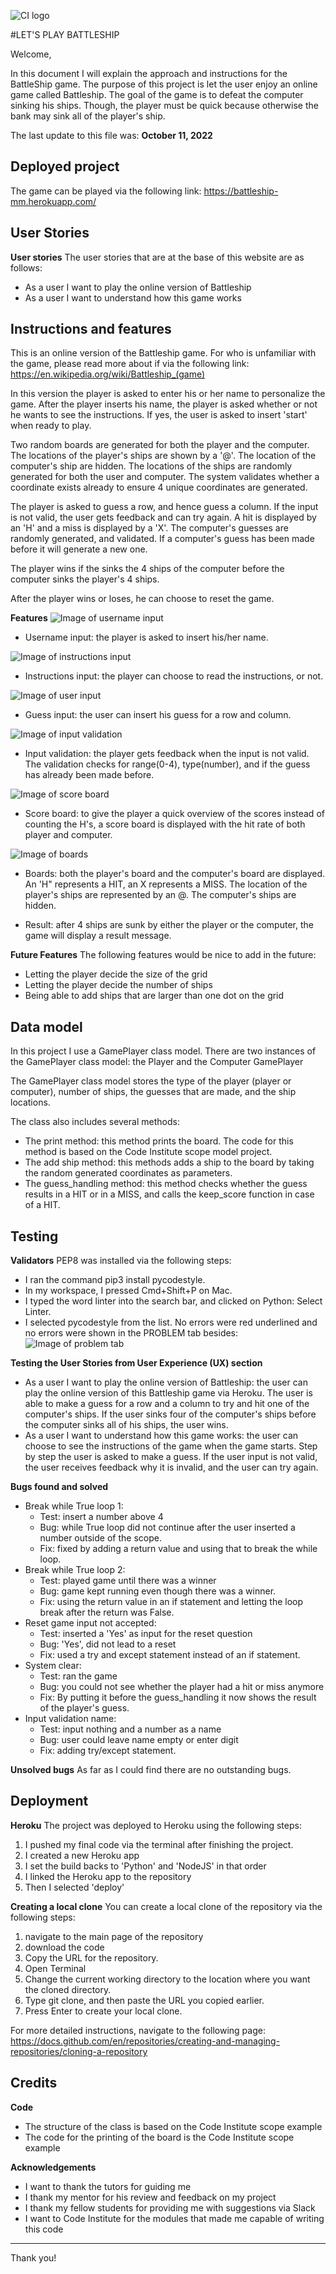 ![CI logo](https://codeinstitute.s3.amazonaws.com/fullstack/ci_logo_small.png)

#LET'S PLAY BATTLESHIP

Welcome,

In this document I will explain the approach and instructions for the BattleShip game. The purpose of this project is let the user enjoy an online game called Battleship. The goal of the game is to defeat the computer sinking his ships. Though, the player must be quick because otherwise the bank may sink all of the player's ship. 

The last update to this file was: **October 11, 2022**

## Deployed project
The game can be played via the following link: https://battleship-mm.herokuapp.com/

## User Stories
**User stories**
The user stories that are at the base of this website are as follows:

* As a user I want to play the online version of Battleship
* As a user I want to understand how this game works

## Instructions and features
This is an online version of the Battleship game. For who is unfamiliar with the game, please read more about if via the following link: https://en.wikipedia.org/wiki/Battleship_(game)

In this version the player is asked to enter his or her name to personalize the game.
After the player inserts his name, the player is asked whether or not he wants to see the instructions.
If yes, the user is asked to insert 'start' when ready to play.

Two random boards are generated for both the player and the computer. The locations of the player's ships are shown by a '@'.
The location of the computer's ship are hidden.
The locations of the ships are randomly generated for both the user and computer. The system validates whether a coordinate exists already to ensure 4 unique coordinates are generated.

The player is asked to guess a row, and hence guess a column. If the input is not valid, the user gets feedback and can try again.
A hit is displayed by an 'H' and a miss is displayed by a 'X'.
The computer's guesses are randomly generated, and validated. If a computer's guess has been made before it will generate a new one.

The player wins if the sinks the 4 ships of the computer before the computer sinks the player's 4 ships. 

After the player wins or loses, he can choose to reset the game.

**Features**
![Image of username input](./assets/images/username_input.png)
* Username input: the player is asked to insert his/her name.

![Image of instructions input](./assets/images/instructions_input.png)
* Instructions input: the player can choose to read the instructions, or not.

![Image of user input](./assets/images/userinput.png)
* Guess input: the user can insert his guess for a row and column.

![Image of input validation](./assets/images/userfeedback.png)
* Input validation: the player gets feedback when the input is not valid. The validation checks for range(0-4), type(number), and if the guess has already been made before.

![Image of score board](./assets/images/scoreboard.png)
* Score board: to give the player a quick overview of the scores instead of counting the H's, a score board is displayed with the hit rate of both player and computer.

![Image of boards](./assets/images/displayboard_hitsandmisses.png)
* Boards: both the player's board and the computer's board are displayed. An 'H" represents a HIT, an X represents a MISS. The location of the player's ships are represented by an @. The computer's ships are hidden.

* Result: after 4 ships are sunk by either the player or the computer, the game will display a result message.

**Future Features**
The following features would be nice to add in the future:

* Letting the player decide the size of the grid
* Letting the player decide the number of ships
* Being able to add ships that are larger than one dot on the grid

## Data model
In this project I use a GamePlayer class model. There are two instances of the GamePlayer class model: the Player and the Computer GamePlayer 

The GamePlayer class model stores the type of the player (player or computer), number of ships, the guesses that are made, and the ship locations.

The class also includes several methods:
* The print method: this method prints the board. The code for this method is based on the Code Institute scope model project.
* The add ship method: this methods adds a ship to the board by taking the random generated coordinates as parameters.
* The guess_handling method: this method checks whether the guess results in a HIT or in a MISS, and calls the keep_score function in case of a HIT.


## Testing
**Validators**
PEP8 was installed via the following steps:
* I ran the command pip3 install pycodestyle.
* In my workspace, I pressed Cmd+Shift+P on Mac.
* I typed the word linter into the search bar, and clicked on Python: Select Linter.
* I selected pycodestyle from the list.
No errors were red underlined and no errors were shown in the PROBLEM tab besides:
![Image of problem tab](./assets/images/warnings_problemtab.png)


**Testing the User Stories from User Experience (UX) section**
* As a user I want to play the online version of Battleship: the user can play the online version of this Battleship game via Heroku. The user is able to make a guess for a row and a column to try and hit one of the computer's ships. If the user sinks four of the computer's ships before the computer sinks all of his ships, the user wins.
* As a user I want to understand how this game works: the user can choose to see the instructions of the game when the game starts. Step by step the user is asked to make a guess. If the user input is not valid, the user receives feedback why it is invalid, and the user can try again.

**Bugs found and solved**
* Break while True loop 1:
     * Test: insert a number above 4
     * Bug: while True loop did not continue after the user inserted a number outside of the scope. 
     * Fix: fixed by adding a return value and using that to break the while loop.
* Break while True loop 2:
     * Test: played game until there was a winner
     * Bug: game kept running even though there was a winner.
     * Fix: using the return value in an if statement and letting the loop break after the return was False.
* Reset game input not accepted:
     * Test: inserted a 'Yes' as input for the reset question
     * Bug: 'Yes', did not lead to a reset
     * Fix: used a try and except statement instead of an if statement.
* System clear: 
     * Test: ran the game
     * Bug: you could not see whether the player had a hit or miss anymore
     * Fix: By putting it before the guess_handling it now shows the result of the player's guess.
* Input validation name:
     * Test: input nothing and a number as a name
     * Bug: user could leave name empty or enter digit
     * Fix: adding try/except statement.

**Unsolved bugs**
As far as I could find there are no outstanding bugs.

## Deployment
**Heroku**
The project was deployed to Heroku using the following steps:
1. I pushed my final code via the terminal after finishing the project.
2. I created a new Heroku app
3. I set the build backs to 'Python' and 'NodeJS' in that order
4. I linked the Heroku app to the repository
5. Then I selected 'deploy'

**Creating a local clone**
You can create a local clone of the repository via the following steps:
1. navigate to the main page of the repository
2. download the code
3. Copy the URL for the repository.
4. Open Terminal
5. Change the current working directory to the location where you want the cloned directory.
6. Type git clone, and then paste the URL you copied earlier.
7. Press Enter to create your local clone.

For more detailed instructions, navigate to the following page:
https://docs.github.com/en/repositories/creating-and-managing-repositories/cloning-a-repository

## Credits
**Code**
* The structure of the class is based on the Code Institute scope example
* The code for the printing of the board is the Code Institute scope example

**Acknowledgements**
* I want to thank the tutors for guiding me 
* I thank my mentor for his review and feedback on my project
* I thank my fellow students for providing me with suggestions via Slack
* I want to Code Institute for the modules that made me capable of writing this code
---

Thank you!